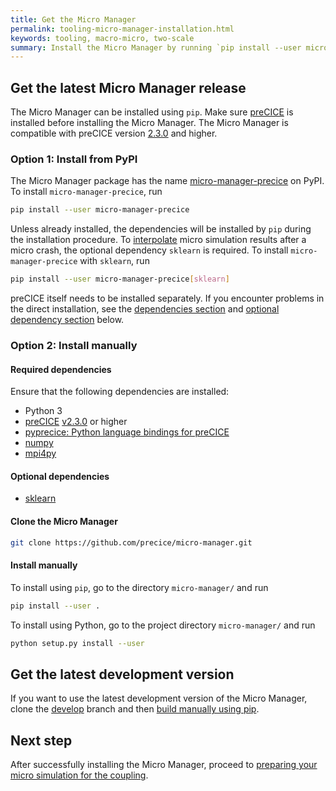 ```yaml
---
title: Get the Micro Manager
permalink: tooling-micro-manager-installation.html
keywords: tooling, macro-micro, two-scale
summary: Install the Micro Manager by running `pip install --user micro-manager-precice`.
---
```


## Get the latest Micro Manager release

The Micro Manager can be installed using `pip`. Make sure [preCICE](installation-overview.html) is installed before installing the Micro Manager. The Micro Manager is compatible with preCICE version [2.3.0](https://github.com/precice/precice/releases/tag/v2.3.0) and higher.

### Option 1: Install from PyPI

The Micro Manager package has the name [micro-manager-precice](https://pypi.org/project/micro-manager-precice/) on PyPI. To install `micro-manager-precice`, run

```bash
pip install --user micro-manager-precice
```

Unless already installed, the dependencies will be installed by `pip` during the installation procedure. To [interpolate](tooling-micro-manager-running.html/#what-happens-when-a-micro-simulation-crashes) micro simulation results after a micro crash, the optional dependency `sklearn` is required. To install `micro-manager-precice` with `sklearn`, run

```bash
pip install --user micro-manager-precice[sklearn]
```

preCICE itself needs to be installed separately. If you encounter problems in the direct installation, see the [dependencies section](#required-dependencies) and [optional dependency section](#optional-dependencies) below.

### Option 2: Install manually

#### Required dependencies

Ensure that the following dependencies are installed:

* Python 3
* [preCICE](installation-overview.html) [v2.3.0](https://github.com/precice/precice/releases/tag/v2.3.0) or higher
* [pyprecice: Python language bindings for preCICE](installation-bindings-python.html)
* [numpy](https://numpy.org/install/)
* [mpi4py](https://mpi4py.readthedocs.io/en/stable/install.html)

#### Optional dependencies

* [sklearn](https://scikit-learn.org/stable/index.html)

#### Clone the Micro Manager

```bash
git clone https://github.com/precice/micro-manager.git
```

#### Install manually

To install using `pip`, go to the directory `micro-manager/` and run

```bash
pip install --user .
```

To install using Python, go to the project directory `micro-manager/` and run

```bash
python setup.py install --user
```

## Get the latest development version

If you want to use the latest development version of the Micro Manager, clone the [develop](https://github.com/precice/micro-manager/tree/develop) branch and then [build manually using pip](#install-manually).

## Next step

After successfully installing the Micro Manager, proceed to [preparing your micro simulation for the coupling](tooling-micro-manager-prepare-micro-simulation.html).
